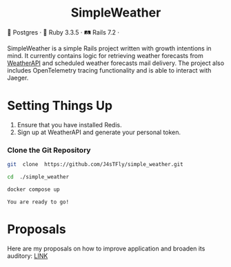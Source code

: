 <div  align="center">
  <h1>SimpleWeather</h1>
</div

<div  align="center">
  🐘 Postgres · 💎 Ruby 3.3.5 · 🛤 Rails 7.2 ·
</div>

SimpleWeather is a simple Rails project written with growth intentions in mind. It currently contains logic for retrieving weather forecasts from [WeatherAPI](https://weatherapi.com) and scheduled weather forecasts mail delivery. The project also includes OpenTelemetry tracing functionality and is able to interact with Jaeger.

# Setting Things Up

1. Ensure that you have installed Redis.
2. Sign up at WeatherAPI and generate your personal token.

### Clone the Git Repository
```sh
git  clone  https://github.com/J4sTFly/simple_weather.git

cd  ./simple_weather

docker compose up
```

`You are ready to go!`

# Proposals
Here are my proposals on how to improve application and broaden its auditory: [LINK](https://drive.google.com/file/d/1Gb-ndshU7_DM7HYRUjHW37wdQeF8Wzw7/view?usp=sharing)
